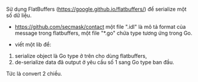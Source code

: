 Sử dụng FlatBuffers (https://google.github.io/flatbuffers/) để serialize một số dữ liệu.
- https://github.com/secmask/contact
    một file ".idl" là mô tả format của message trong flatbuffers,
    một file "*.go" chứa type tương ứng trong Go.

- viết một lib để:
1. serialize object là Go type ở trên cho dùng flatbuffers,
2. de-serialize data đã output ở yêu cầu số 1 sang Go type ban đầu.

Tức là convert 2 chiều.

